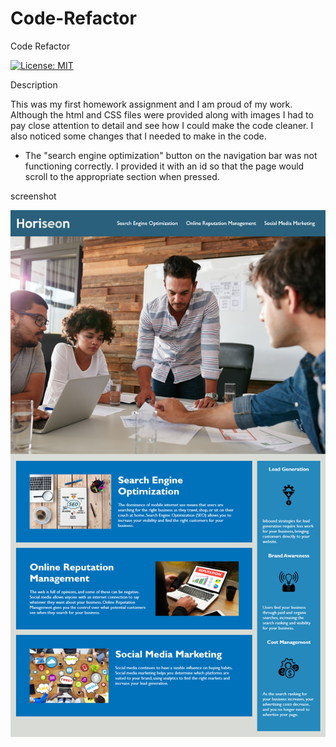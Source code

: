 # Code-Refactor
Code Refactor

<p>
    <a href="https://opensource.org/licenses/MIT" rel="nofollow"><img src="https://camo.githubusercontent.com/3ccf4c50a1576b0dd30b286717451fa56b783512/68747470733a2f2f696d672e736869656c64732e696f2f62616467652f4c6963656e73652d4d49542d79656c6c6f772e737667" alt="License: MIT" data-canonical-src="https://img.shields.io/badge/License-MIT-yellow.svg" style="max-width:100%;"></a>
</p>

Description

This was my first homework assignment and I am proud of my work. Although the html and CSS files were provided along with images I had to pay close attention to detail and see how I could make the code cleaner. I also noticed some changes that I needed to make in the code. 

<ul>
    <li>
    The "search engine optimization" button on the navigation bar was not functioning correctly. I provided it with an id so that the page would scroll to the appropriate section when pressed.
    </li>  
</ul>

screenshot

![](Assets/01-html-css-git-homework-demo.png)